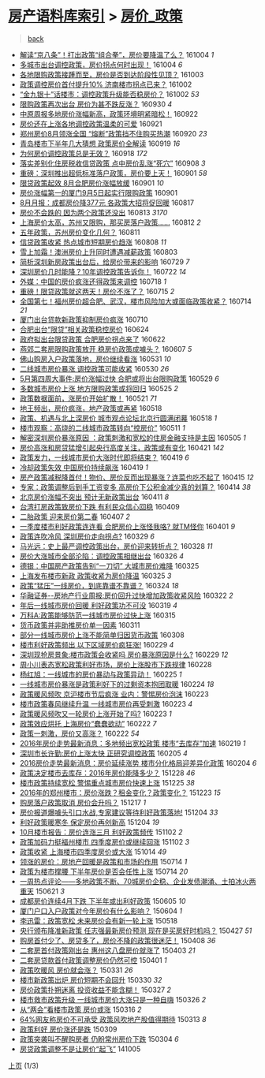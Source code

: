 [房产语料库索引](../../README.md)  > [房价_政策](房价_政策.md)
====
> [back](../README.md)

- [解读“京八条”！打出政策“组合拳”，房价要降温了么？](http://jkwz.applinzi.com/ittc/6885195504194946053.html#%E8%A7%A3%E8%AF%BB%E2%80%9C%E4%BA%AC%E5%85%AB%E6%9D%A1%E2%80%9D%EF%BC%81%E6%89%93%E5%87%BA%E6%94%BF%E7%AD%96%E2%80%9C%E7%BB%84%E5%90%88%E6%8B%B3%E2%80%9D%EF%BC%8C%E6%88%BF%E4%BB%B7%E8%A6%81%E9%99%8D%E6%B8%A9%E4%BA%86%E4%B9%88%EF%BC%9F) 161004 *1* 
- [多城市出台调控政策，房价拐点何时出现！](http://jkwz.applinzi.com/ittc/6885091180802475013.html#%E5%A4%9A%E5%9F%8E%E5%B8%82%E5%87%BA%E5%8F%B0%E8%B0%83%E6%8E%A7%E6%94%BF%E7%AD%96%EF%BC%8C%E6%88%BF%E4%BB%B7%E6%8B%90%E7%82%B9%E4%BD%95%E6%97%B6%E5%87%BA%E7%8E%B0%EF%BC%81) 161004 *6* 
- [各地限购政策接踵而至，房价是否到达阶段性见顶？](http://jkwz.applinzi.com/ittc/6884688327894107140.html#%E5%90%84%E5%9C%B0%E9%99%90%E8%B4%AD%E6%94%BF%E7%AD%96%E6%8E%A5%E8%B8%B5%E8%80%8C%E8%87%B3%EF%BC%8C%E6%88%BF%E4%BB%B7%E6%98%AF%E5%90%A6%E5%88%B0%E8%BE%BE%E9%98%B6%E6%AE%B5%E6%80%A7%E8%A7%81%E9%A1%B6%EF%BC%9F) 161003  
- [政策调控房价首付提升10% 济南楼市拐点已来？](http://jkwz.applinzi.com/ittc/6884541618081760261.html#%E6%94%BF%E7%AD%96%E8%B0%83%E6%8E%A7%E6%88%BF%E4%BB%B7%E9%A6%96%E4%BB%98%E6%8F%90%E5%8D%8710%25+%E6%B5%8E%E5%8D%97%E6%A5%BC%E5%B8%82%E6%8B%90%E7%82%B9%E5%B7%B2%E6%9D%A5%EF%BC%9F) 161002  
- [“金九银十”话楼市：调控政策升级能否稳房价？](http://jkwz.applinzi.com/ittc/6884374017225524228.html#%E2%80%9C%E9%87%91%E4%B9%9D%E9%93%B6%E5%8D%81%E2%80%9D%E8%AF%9D%E6%A5%BC%E5%B8%82%EF%BC%9A%E8%B0%83%E6%8E%A7%E6%94%BF%E7%AD%96%E5%8D%87%E7%BA%A7%E8%83%BD%E5%90%A6%E7%A8%B3%E6%88%BF%E4%BB%B7%EF%BC%9F) 161002 *53* 
- [限购政策再次出台 房价为甚不跌反涨？](http://jkwz.applinzi.com/ittc/6883573021108864005.html#%E9%99%90%E8%B4%AD%E6%94%BF%E7%AD%96%E5%86%8D%E6%AC%A1%E5%87%BA%E5%8F%B0+%E6%88%BF%E4%BB%B7%E4%B8%BA%E7%94%9A%E4%B8%8D%E8%B7%8C%E5%8F%8D%E6%B6%A8%EF%BC%9F) 160930 *4* 
- [中原周报多地房价涨幅新高，政策环境明紧暗松！](http://jkwz.applinzi.com/ittc/6880751227742192644.html#%E4%B8%AD%E5%8E%9F%E5%91%A8%E6%8A%A5%E5%A4%9A%E5%9C%B0%E6%88%BF%E4%BB%B7%E6%B6%A8%E5%B9%85%E6%96%B0%E9%AB%98%EF%BC%8C%E6%94%BF%E7%AD%96%E7%8E%AF%E5%A2%83%E6%98%8E%E7%B4%A7%E6%9A%97%E6%9D%BE%EF%BC%81) 160922  
- [房价还在上涨各地调控政策温柔的可爱](http://jkwz.applinzi.com/ittc/6880454954115924997.html#%E6%88%BF%E4%BB%B7%E8%BF%98%E5%9C%A8%E4%B8%8A%E6%B6%A8%E5%90%84%E5%9C%B0%E8%B0%83%E6%8E%A7%E6%94%BF%E7%AD%96%E6%B8%A9%E6%9F%94%E7%9A%84%E5%8F%AF%E7%88%B1) 160921  
- [郑州房价8月领涨全国 “熔断”政策挡不住购买热潮](http://jkwz.applinzi.com/ittc/6879847598202029061.html#%E9%83%91%E5%B7%9E%E6%88%BF%E4%BB%B78%E6%9C%88%E9%A2%86%E6%B6%A8%E5%85%A8%E5%9B%BD+%E2%80%9C%E7%86%94%E6%96%AD%E2%80%9D%E6%94%BF%E7%AD%96%E6%8C%A1%E4%B8%8D%E4%BD%8F%E8%B4%AD%E4%B9%B0%E7%83%AD%E6%BD%AE) 160920 *23* 
- [青岛楼市下半年几大猜想 政策房价全解读](http://jkwz.applinzi.com/ittc/6879511742396236804.html#%E9%9D%92%E5%B2%9B%E6%A5%BC%E5%B8%82%E4%B8%8B%E5%8D%8A%E5%B9%B4%E5%87%A0%E5%A4%A7%E7%8C%9C%E6%83%B3+%E6%94%BF%E7%AD%96%E6%88%BF%E4%BB%B7%E5%85%A8%E8%A7%A3%E8%AF%BB) 160919 *16* 
- [为何房价调控政策总是无效？](http://jkwz.applinzi.com/ittc/6879310982689588228.html#%E4%B8%BA%E4%BD%95%E6%88%BF%E4%BB%B7%E8%B0%83%E6%8E%A7%E6%94%BF%E7%AD%96%E6%80%BB%E6%98%AF%E6%97%A0%E6%95%88%EF%BC%9F) 160918 *172* 
- [落实差别化住房税收信贷政策 点中房价乱涨“死穴”](http://jkwz.applinzi.com/ittc/6875304299118199813.html#%E8%90%BD%E5%AE%9E%E5%B7%AE%E5%88%AB%E5%8C%96%E4%BD%8F%E6%88%BF%E7%A8%8E%E6%94%B6%E4%BF%A1%E8%B4%B7%E6%94%BF%E7%AD%96+%E7%82%B9%E4%B8%AD%E6%88%BF%E4%BB%B7%E4%B9%B1%E6%B6%A8%E2%80%9C%E6%AD%BB%E7%A9%B4%E2%80%9D) 160908 *3* 
- [重磅：深圳推出超低标准落户政策，房价要上天！](http://jkwz.applinzi.com/ittc/6872963733659321349.html#%E9%87%8D%E7%A3%85%EF%BC%9A%E6%B7%B1%E5%9C%B3%E6%8E%A8%E5%87%BA%E8%B6%85%E4%BD%8E%E6%A0%87%E5%87%86%E8%90%BD%E6%88%B7%E6%94%BF%E7%AD%96%EF%BC%8C%E6%88%BF%E4%BB%B7%E8%A6%81%E4%B8%8A%E5%A4%A9%EF%BC%81) 160901 *58* 
- [限贷政策起效 8月合肥房价涨幅放缓](http://jkwz.applinzi.com/ittc/6872936052368606212.html#%E9%99%90%E8%B4%B7%E6%94%BF%E7%AD%96%E8%B5%B7%E6%95%88+8%E6%9C%88%E5%90%88%E8%82%A5%E6%88%BF%E4%BB%B7%E6%B6%A8%E5%B9%85%E6%94%BE%E7%BC%93) 160901 *10* 
- [房价涨幅第一的厦门9月5日起实行限购政策](http://jkwz.applinzi.com/ittc/6872840944289842181.html#%E6%88%BF%E4%BB%B7%E6%B6%A8%E5%B9%85%E7%AC%AC%E4%B8%80%E7%9A%84%E5%8E%A6%E9%97%A89%E6%9C%885%E6%97%A5%E8%B5%B7%E5%AE%9E%E8%A1%8C%E9%99%90%E8%B4%AD%E6%94%BF%E7%AD%96) 160901  
- [8月月报：成都房价降377元 各政策大招将促回暖](http://jkwz.applinzi.com/ittc/6739946333860054021.html#8%E6%9C%88%E6%9C%88%E6%8A%A5%EF%BC%9A%E6%88%90%E9%83%BD%E6%88%BF%E4%BB%B7%E9%99%8D377%E5%85%83+%E5%90%84%E6%94%BF%E7%AD%96%E5%A4%A7%E6%8B%9B%E5%B0%86%E4%BF%83%E5%9B%9E%E6%9A%96) 160817  
- [房价不会跌的 因为两个政策还没出](http://jkwz.applinzi.com/ittc/6865750359158555653.html#%E6%88%BF%E4%BB%B7%E4%B8%8D%E4%BC%9A%E8%B7%8C%E7%9A%84+%E5%9B%A0%E4%B8%BA%E4%B8%A4%E4%B8%AA%E6%94%BF%E7%AD%96%E8%BF%98%E6%B2%A1%E5%87%BA) 160813 *3170* 
- [上海房价太高，苏州又限购，那买房落户政策……](http://jkwz.applinzi.com/ittc/6865500833814414340.html#%E4%B8%8A%E6%B5%B7%E6%88%BF%E4%BB%B7%E5%A4%AA%E9%AB%98%EF%BC%8C%E8%8B%8F%E5%B7%9E%E5%8F%88%E9%99%90%E8%B4%AD%EF%BC%8C%E9%82%A3%E4%B9%B0%E6%88%BF%E8%90%BD%E6%88%B7%E6%94%BF%E7%AD%96%E2%80%A6%E2%80%A6) 160812 *2* 
- [五年政策，苏州房价变化几何？](http://jkwz.applinzi.com/ittc/6865009028698227716.html#%E4%BA%94%E5%B9%B4%E6%94%BF%E7%AD%96%EF%BC%8C%E8%8B%8F%E5%B7%9E%E6%88%BF%E4%BB%B7%E5%8F%98%E5%8C%96%E5%87%A0%E4%BD%95%EF%BC%9F) 160811  
- [信贷政策收紧 热点城市短期房价趋涨](http://jkwz.applinzi.com/ittc/6864017516657116165.html#%E4%BF%A1%E8%B4%B7%E6%94%BF%E7%AD%96%E6%94%B6%E7%B4%A7+%E7%83%AD%E7%82%B9%E5%9F%8E%E5%B8%82%E7%9F%AD%E6%9C%9F%E6%88%BF%E4%BB%B7%E8%B6%8B%E6%B6%A8) 160808 *11* 
- [雪上加霜！澳洲房价上升同时遭遇减薪政策](http://jkwz.applinzi.com/ittc/6862073329720230917.html#%E9%9B%AA%E4%B8%8A%E5%8A%A0%E9%9C%9C%EF%BC%81%E6%BE%B3%E6%B4%B2%E6%88%BF%E4%BB%B7%E4%B8%8A%E5%8D%87%E5%90%8C%E6%97%B6%E9%81%AD%E9%81%87%E5%87%8F%E8%96%AA%E6%94%BF%E7%AD%96) 160803  
- [简析深圳新房政策出台后，给房价带来的影响](http://jkwz.applinzi.com/ittc/6860340390095488004.html#%E7%AE%80%E6%9E%90%E6%B7%B1%E5%9C%B3%E6%96%B0%E6%88%BF%E6%94%BF%E7%AD%96%E5%87%BA%E5%8F%B0%E5%90%8E%EF%BC%8C%E7%BB%99%E6%88%BF%E4%BB%B7%E5%B8%A6%E6%9D%A5%E7%9A%84%E5%BD%B1%E5%93%8D) 160729 *7* 
- [深圳房价几时能降？10年调控政策告诉你！](http://jkwz.applinzi.com/ittc/6857602957243319301.html#%E6%B7%B1%E5%9C%B3%E6%88%BF%E4%BB%B7%E5%87%A0%E6%97%B6%E8%83%BD%E9%99%8D%EF%BC%9F10%E5%B9%B4%E8%B0%83%E6%8E%A7%E6%94%BF%E7%AD%96%E5%91%8A%E8%AF%89%E4%BD%A0%EF%BC%81) 160722 *14* 
- [外媒：中国的房价疯涨还得政策来调控](http://jkwz.applinzi.com/ittc/6856240203274126341.html#%E5%A4%96%E5%AA%92%EF%BC%9A%E4%B8%AD%E5%9B%BD%E7%9A%84%E6%88%BF%E4%BB%B7%E7%96%AF%E6%B6%A8%E8%BF%98%E5%BE%97%E6%94%BF%E7%AD%96%E6%9D%A5%E8%B0%83%E6%8E%A7) 160718 *1* 
- [重磅！限贷政策就这两天！房价不涨了？](http://jkwz.applinzi.com/ittc/6855126950133367812.html#%E9%87%8D%E7%A3%85%EF%BC%81%E9%99%90%E8%B4%B7%E6%94%BF%E7%AD%96%E5%B0%B1%E8%BF%99%E4%B8%A4%E5%A4%A9%EF%BC%81%E6%88%BF%E4%BB%B7%E4%B8%8D%E6%B6%A8%E4%BA%86%EF%BC%9F) 160715 *2* 
- [全国第七！福州房价超合肥、武汉，楼市风险加大或面临政策收紧？](http://jkwz.applinzi.com/ittc/6854796263995999237.html#%E5%85%A8%E5%9B%BD%E7%AC%AC%E4%B8%83%EF%BC%81%E7%A6%8F%E5%B7%9E%E6%88%BF%E4%BB%B7%E8%B6%85%E5%90%88%E8%82%A5%E3%80%81%E6%AD%A6%E6%B1%89%EF%BC%8C%E6%A5%BC%E5%B8%82%E9%A3%8E%E9%99%A9%E5%8A%A0%E5%A4%A7%E6%88%96%E9%9D%A2%E4%B8%B4%E6%94%BF%E7%AD%96%E6%94%B6%E7%B4%A7%EF%BC%9F) 160714 *21* 
- [厦门出台贷款新政策抑制房价疯涨](http://jkwz.applinzi.com/ittc/6853175379635995652.html#%E5%8E%A6%E9%97%A8%E5%87%BA%E5%8F%B0%E8%B4%B7%E6%AC%BE%E6%96%B0%E6%94%BF%E7%AD%96%E6%8A%91%E5%88%B6%E6%88%BF%E4%BB%B7%E7%96%AF%E6%B6%A8) 160710  
- [合肥出台“限贷”相关政策稳控房价](http://jkwz.applinzi.com/ittc/6847328509453927429.html#%E5%90%88%E8%82%A5%E5%87%BA%E5%8F%B0%E2%80%9C%E9%99%90%E8%B4%B7%E2%80%9D%E7%9B%B8%E5%85%B3%E6%94%BF%E7%AD%96%E7%A8%B3%E6%8E%A7%E6%88%BF%E4%BB%B7) 160624  
- [政府拟出台限贷政策 合肥房价拐点来了](http://jkwz.applinzi.com/ittc/6846547178356737028.html#%E6%94%BF%E5%BA%9C%E6%8B%9F%E5%87%BA%E5%8F%B0%E9%99%90%E8%B4%B7%E6%94%BF%E7%AD%96+%E5%90%88%E8%82%A5%E6%88%BF%E4%BB%B7%E6%8B%90%E7%82%B9%E6%9D%A5%E4%BA%86) 160622  
- [燕郊二套房限购政策放开 稳房价政策成噱头？](http://jkwz.applinzi.com/ittc/6840973954793341957.html#%E7%87%95%E9%83%8A%E4%BA%8C%E5%A5%97%E6%88%BF%E9%99%90%E8%B4%AD%E6%94%BF%E7%AD%96%E6%94%BE%E5%BC%80+%E7%A8%B3%E6%88%BF%E4%BB%B7%E6%94%BF%E7%AD%96%E6%88%90%E5%99%B1%E5%A4%B4%EF%BC%9F) 160607 *5* 
- [佛山购房入户政策落地，房价继续看涨](http://jkwz.applinzi.com/ittc/6838374241527137284.html#%E4%BD%9B%E5%B1%B1%E8%B4%AD%E6%88%BF%E5%85%A5%E6%88%B7%E6%94%BF%E7%AD%96%E8%90%BD%E5%9C%B0%EF%BC%8C%E6%88%BF%E4%BB%B7%E7%BB%A7%E7%BB%AD%E7%9C%8B%E6%B6%A8) 160531 *10* 
- [二线城市房价暴涨 调控政策可能收紧](http://jkwz.applinzi.com/ittc/6838022573774078981.html#%E4%BA%8C%E7%BA%BF%E5%9F%8E%E5%B8%82%E6%88%BF%E4%BB%B7%E6%9A%B4%E6%B6%A8+%E8%B0%83%E6%8E%A7%E6%94%BF%E7%AD%96%E5%8F%AF%E8%83%BD%E6%94%B6%E7%B4%A7) 160530 *26* 
- [5月第四周大事件:房价涨幅过快 合肥或将出台限购政策](http://jkwz.applinzi.com/ittc/6837539045043078149.html#5%E6%9C%88%E7%AC%AC%E5%9B%9B%E5%91%A8%E5%A4%A7%E4%BA%8B%E4%BB%B6%3A%E6%88%BF%E4%BB%B7%E6%B6%A8%E5%B9%85%E8%BF%87%E5%BF%AB+%E5%90%88%E8%82%A5%E6%88%96%E5%B0%86%E5%87%BA%E5%8F%B0%E9%99%90%E8%B4%AD%E6%94%BF%E7%AD%96) 160529 *6* 
- [多数城市房价上涨 地方限购政策或将回归](http://jkwz.applinzi.com/ittc/6836169755928822788.html#%E5%A4%9A%E6%95%B0%E5%9F%8E%E5%B8%82%E6%88%BF%E4%BB%B7%E4%B8%8A%E6%B6%A8+%E5%9C%B0%E6%96%B9%E9%99%90%E8%B4%AD%E6%94%BF%E7%AD%96%E6%88%96%E5%B0%86%E5%9B%9E%E5%BD%92) 160525 *2* 
- [政策数据面前，涨房价开始扩散！](http://jkwz.applinzi.com/ittc/6834449412071621636.html#%E6%94%BF%E7%AD%96%E6%95%B0%E6%8D%AE%E9%9D%A2%E5%89%8D%EF%BC%8C%E6%B6%A8%E6%88%BF%E4%BB%B7%E5%BC%80%E5%A7%8B%E6%89%A9%E6%95%A3%EF%BC%81) 160521 *71* 
- [地王频出，房价疯涨，地产政策或再紧](http://jkwz.applinzi.com/ittc/6833537746974802949.html#%E5%9C%B0%E7%8E%8B%E9%A2%91%E5%87%BA%EF%BC%8C%E6%88%BF%E4%BB%B7%E7%96%AF%E6%B6%A8%EF%BC%8C%E5%9C%B0%E4%BA%A7%E6%94%BF%E7%AD%96%E6%88%96%E5%86%8D%E7%B4%A7) 160518  
- [政策、机遇与北上深房价 城市观点论坛北京行圆满闭幕](http://jkwz.applinzi.com/ittc/6833372434631492613.html#%E6%94%BF%E7%AD%96%E3%80%81%E6%9C%BA%E9%81%87%E4%B8%8E%E5%8C%97%E4%B8%8A%E6%B7%B1%E6%88%BF%E4%BB%B7+%E5%9F%8E%E5%B8%82%E8%A7%82%E7%82%B9%E8%AE%BA%E5%9D%9B%E5%8C%97%E4%BA%AC%E8%A1%8C%E5%9C%86%E6%BB%A1%E9%97%AD%E5%B9%95) 160518 *1* 
- [楼市观察：高烧的二线城市政策转向“控房价”](http://jkwz.applinzi.com/ittc/6830970837427307524.html#%E6%A5%BC%E5%B8%82%E8%A7%82%E5%AF%9F%EF%BC%9A%E9%AB%98%E7%83%A7%E7%9A%84%E4%BA%8C%E7%BA%BF%E5%9F%8E%E5%B8%82%E6%94%BF%E7%AD%96%E8%BD%AC%E5%90%91%E2%80%9C%E6%8E%A7%E6%88%BF%E4%BB%B7%E2%80%9D) 160511 *1* 
- [解密深圳房价暴涨原因 ：政策刺激和宽松的住房金融支持是主因](http://jkwz.applinzi.com/ittc/6828749489237918725.html#%E8%A7%A3%E5%AF%86%E6%B7%B1%E5%9C%B3%E6%88%BF%E4%BB%B7%E6%9A%B4%E6%B6%A8%E5%8E%9F%E5%9B%A0+%EF%BC%9A%E6%94%BF%E7%AD%96%E5%88%BA%E6%BF%80%E5%92%8C%E5%AE%BD%E6%9D%BE%E7%9A%84%E4%BD%8F%E6%88%BF%E9%87%91%E8%9E%8D%E6%94%AF%E6%8C%81%E6%98%AF%E4%B8%BB%E5%9B%A0) 160505 *1* 
- [房价高涨和房贷猛增引起央行高度关注，政策或有变化](http://jkwz.applinzi.com/ittc/6823347009750565892.html#%E6%88%BF%E4%BB%B7%E9%AB%98%E6%B6%A8%E5%92%8C%E6%88%BF%E8%B4%B7%E7%8C%9B%E5%A2%9E%E5%BC%95%E8%B5%B7%E5%A4%AE%E8%A1%8C%E9%AB%98%E5%BA%A6%E5%85%B3%E6%B3%A8%EF%BC%8C%E6%94%BF%E7%AD%96%E6%88%96%E6%9C%89%E5%8F%98%E5%8C%96) 160421 *142* 
- [政策发力，一线城市房价大涨时代即将结束？](http://jkwz.applinzi.com/ittc/6822849563475837956.html#%E6%94%BF%E7%AD%96%E5%8F%91%E5%8A%9B%EF%BC%8C%E4%B8%80%E7%BA%BF%E5%9F%8E%E5%B8%82%E6%88%BF%E4%BB%B7%E5%A4%A7%E6%B6%A8%E6%97%B6%E4%BB%A3%E5%8D%B3%E5%B0%86%E7%BB%93%E6%9D%9F%EF%BC%9F) 160419 *6* 
- [冷却政策失效 中国房价持续飙涨](http://jkwz.applinzi.com/ittc/6822584563762988037.html#%E5%86%B7%E5%8D%B4%E6%94%BF%E7%AD%96%E5%A4%B1%E6%95%88+%E4%B8%AD%E5%9B%BD%E6%88%BF%E4%BB%B7%E6%8C%81%E7%BB%AD%E9%A3%99%E6%B6%A8) 160419 *1* 
- [房产政策减税降首付！物价、房价反而出现暴涨？连菜也吃不起了](http://jkwz.applinzi.com/ittc/6821319715389441028.html#%E6%88%BF%E4%BA%A7%E6%94%BF%E7%AD%96%E5%87%8F%E7%A8%8E%E9%99%8D%E9%A6%96%E4%BB%98%EF%BC%81%E7%89%A9%E4%BB%B7%E3%80%81%E6%88%BF%E4%BB%B7%E5%8F%8D%E8%80%8C%E5%87%BA%E7%8E%B0%E6%9A%B4%E6%B6%A8%EF%BC%9F%E8%BF%9E%E8%8F%9C%E4%B9%9F%E5%90%83%E4%B8%8D%E8%B5%B7%E4%BA%86) 160415 *12* 
- [专家：政策调整后到手工资变多 高房价下公积金减少真的划算？](http://jkwz.applinzi.com/ittc/6821000502468674564.html#%E4%B8%93%E5%AE%B6%EF%BC%9A%E6%94%BF%E7%AD%96%E8%B0%83%E6%95%B4%E5%90%8E%E5%88%B0%E6%89%8B%E5%B7%A5%E8%B5%84%E5%8F%98%E5%A4%9A+%E9%AB%98%E6%88%BF%E4%BB%B7%E4%B8%8B%E5%85%AC%E7%A7%AF%E9%87%91%E5%87%8F%E5%B0%91%E7%9C%9F%E7%9A%84%E5%88%92%E7%AE%97%EF%BC%9F) 160414 *38* 
- [北京房价涨幅不突出 预计无新政策出台](http://jkwz.applinzi.com/ittc/6819784708204282884.html#%E5%8C%97%E4%BA%AC%E6%88%BF%E4%BB%B7%E6%B6%A8%E5%B9%85%E4%B8%8D%E7%AA%81%E5%87%BA+%E9%A2%84%E8%AE%A1%E6%97%A0%E6%96%B0%E6%94%BF%E7%AD%96%E5%87%BA%E5%8F%B0) 160411 *8* 
- [台湾打房政策致房价下跌 有利民众信心回稳](http://jkwz.applinzi.com/ittc/6819028723663635461.html#%E5%8F%B0%E6%B9%BE%E6%89%93%E6%88%BF%E6%94%BF%E7%AD%96%E8%87%B4%E6%88%BF%E4%BB%B7%E4%B8%8B%E8%B7%8C+%E6%9C%89%E5%88%A9%E6%B0%91%E4%BC%97%E4%BF%A1%E5%BF%83%E5%9B%9E%E7%A8%B3) 160409  
- [二胎政策 迎来房价第二春](http://jkwz.applinzi.com/ittc/6818368648779400196.html#%E4%BA%8C%E8%83%8E%E6%94%BF%E7%AD%96+%E8%BF%8E%E6%9D%A5%E6%88%BF%E4%BB%B7%E7%AC%AC%E4%BA%8C%E6%98%A5) 160407 *2* 
- [一季度楼市利好政策连连看 合肥房价上涨怪我咯? 就TM怪你](http://jkwz.applinzi.com/ittc/6816042813133161477.html#%E4%B8%80%E5%AD%A3%E5%BA%A6%E6%A5%BC%E5%B8%82%E5%88%A9%E5%A5%BD%E6%94%BF%E7%AD%96%E8%BF%9E%E8%BF%9E%E7%9C%8B+%E5%90%88%E8%82%A5%E6%88%BF%E4%BB%B7%E4%B8%8A%E6%B6%A8%E6%80%AA%E6%88%91%E5%92%AF%3F+%E5%B0%B1TM%E6%80%AA%E4%BD%A0) 160401 *9* 
- [政策连吹冷风 深圳房价走向拐点?](http://jkwz.applinzi.com/ittc/6815045101898171397.html#%E6%94%BF%E7%AD%96%E8%BF%9E%E5%90%B9%E5%86%B7%E9%A3%8E+%E6%B7%B1%E5%9C%B3%E6%88%BF%E4%BB%B7%E8%B5%B0%E5%90%91%E6%8B%90%E7%82%B9%3F) 160329 *6* 
- [马光远：史上最严调控政策出台，房价迎来转折点？](http://jkwz.applinzi.com/ittc/6814526015015486468.html#%E9%A9%AC%E5%85%89%E8%BF%9C%EF%BC%9A%E5%8F%B2%E4%B8%8A%E6%9C%80%E4%B8%A5%E8%B0%83%E6%8E%A7%E6%94%BF%E7%AD%96%E5%87%BA%E5%8F%B0%EF%BC%8C%E6%88%BF%E4%BB%B7%E8%BF%8E%E6%9D%A5%E8%BD%AC%E6%8A%98%E7%82%B9%EF%BC%9F) 160328 *11* 
- [房价大涨城市全部沦陷：调控政策相继出台](http://jkwz.applinzi.com/ittc/6813900009552479236.html#%E6%88%BF%E4%BB%B7%E5%A4%A7%E6%B6%A8%E5%9F%8E%E5%B8%82%E5%85%A8%E9%83%A8%E6%B2%A6%E9%99%B7%EF%BC%9A%E8%B0%83%E6%8E%A7%E6%94%BF%E7%AD%96%E7%9B%B8%E7%BB%A7%E5%87%BA%E5%8F%B0) 160326 *4* 
- [德银：中国房产政策告别“一刀切” 大城市房价难降](http://jkwz.applinzi.com/ittc/6813512619352654852.html#%E5%BE%B7%E9%93%B6%EF%BC%9A%E4%B8%AD%E5%9B%BD%E6%88%BF%E4%BA%A7%E6%94%BF%E7%AD%96%E5%91%8A%E5%88%AB%E2%80%9C%E4%B8%80%E5%88%80%E5%88%87%E2%80%9D+%E5%A4%A7%E5%9F%8E%E5%B8%82%E6%88%BF%E4%BB%B7%E9%9A%BE%E9%99%8D) 160325  
- [上海发布楼市新政 政策收紧为房价降温](http://jkwz.applinzi.com/ittc/6813486178904835077.html#%E4%B8%8A%E6%B5%B7%E5%8F%91%E5%B8%83%E6%A5%BC%E5%B8%82%E6%96%B0%E6%94%BF+%E6%94%BF%E7%AD%96%E6%94%B6%E7%B4%A7%E4%B8%BA%E6%88%BF%E4%BB%B7%E9%99%8D%E6%B8%A9) 160325 *3* 
- [政策“猛压”一线房价，到底靠谱不靠谱？](http://jkwz.applinzi.com/ittc/6813191000314872836.html#%E6%94%BF%E7%AD%96%E2%80%9C%E7%8C%9B%E5%8E%8B%E2%80%9D%E4%B8%80%E7%BA%BF%E6%88%BF%E4%BB%B7%EF%BC%8C%E5%88%B0%E5%BA%95%E9%9D%A0%E8%B0%B1%E4%B8%8D%E9%9D%A0%E8%B0%B1%EF%BC%9F) 160324 *18* 
- [华融证券--房地产行业周报:房价回升过快增加政策收紧风险](http://jkwz.applinzi.com/ittc/6812461507132523525.html#%E5%8D%8E%E8%9E%8D%E8%AF%81%E5%88%B8--%E6%88%BF%E5%9C%B0%E4%BA%A7%E8%A1%8C%E4%B8%9A%E5%91%A8%E6%8A%A5%3A%E6%88%BF%E4%BB%B7%E5%9B%9E%E5%8D%87%E8%BF%87%E5%BF%AB%E5%A2%9E%E5%8A%A0%E6%94%BF%E7%AD%96%E6%94%B6%E7%B4%A7%E9%A3%8E%E9%99%A9) 160322 *2* 
- [年后一线城市房价回暖 利好政策功不可没](http://jkwz.applinzi.com/ittc/6811374499245065220.html#%E5%B9%B4%E5%90%8E%E4%B8%80%E7%BA%BF%E5%9F%8E%E5%B8%82%E6%88%BF%E4%BB%B7%E5%9B%9E%E6%9A%96+%E5%88%A9%E5%A5%BD%E6%94%BF%E7%AD%96%E5%8A%9F%E4%B8%8D%E5%8F%AF%E6%B2%A1) 160319 *4* 
- [万科A:政策能够防范一线城市房价过快上涨](http://jkwz.applinzi.com/ittc/6809840941334529029.html#%E4%B8%87%E7%A7%91A%3A%E6%94%BF%E7%AD%96%E8%83%BD%E5%A4%9F%E9%98%B2%E8%8C%83%E4%B8%80%E7%BA%BF%E5%9F%8E%E5%B8%82%E6%88%BF%E4%BB%B7%E8%BF%87%E5%BF%AB%E4%B8%8A%E6%B6%A8) 160315  
- [货币政策并非助推房价单一因素](http://jkwz.applinzi.com/ittc/6808127467671782405.html#%E8%B4%A7%E5%B8%81%E6%94%BF%E7%AD%96%E5%B9%B6%E9%9D%9E%E5%8A%A9%E6%8E%A8%E6%88%BF%E4%BB%B7%E5%8D%95%E4%B8%80%E5%9B%A0%E7%B4%A0) 160311  
- [部分一线城市房价上涨不能简单归因货币政策](http://jkwz.applinzi.com/ittc/6807028272957228036.html#%E9%83%A8%E5%88%86%E4%B8%80%E7%BA%BF%E5%9F%8E%E5%B8%82%E6%88%BF%E4%BB%B7%E4%B8%8A%E6%B6%A8%E4%B8%8D%E8%83%BD%E7%AE%80%E5%8D%95%E5%BD%92%E5%9B%A0%E8%B4%A7%E5%B8%81%E6%94%BF%E7%AD%96) 160308  
- [楼市利好政策频出 以下区域房价疯狂涨!](http://jkwz.applinzi.com/ittc/6804305453924221956.html#%E6%A5%BC%E5%B8%82%E5%88%A9%E5%A5%BD%E6%94%BF%E7%AD%96%E9%A2%91%E5%87%BA+%E4%BB%A5%E4%B8%8B%E5%8C%BA%E5%9F%9F%E6%88%BF%E4%BB%B7%E7%96%AF%E7%8B%82%E6%B6%A8%21) 160229 *4* 
- [深圳现抢房景象:楼市政策会收紧吗 房价暴涨原因是什么?](http://jkwz.applinzi.com/ittc/6804265099506222084.html#%E6%B7%B1%E5%9C%B3%E7%8E%B0%E6%8A%A2%E6%88%BF%E6%99%AF%E8%B1%A1%3A%E6%A5%BC%E5%B8%82%E6%94%BF%E7%AD%96%E4%BC%9A%E6%94%B6%E7%B4%A7%E5%90%97+%E6%88%BF%E4%BB%B7%E6%9A%B4%E6%B6%A8%E5%8E%9F%E5%9B%A0%E6%98%AF%E4%BB%80%E4%B9%88%3F) 160229 *12* 
- [周小川表态宽松政策利好市场，房价上涨股市下跌规律](http://jkwz.applinzi.com/ittc/6803984674321859588.html#%E5%91%A8%E5%B0%8F%E5%B7%9D%E8%A1%A8%E6%80%81%E5%AE%BD%E6%9D%BE%E6%94%BF%E7%AD%96%E5%88%A9%E5%A5%BD%E5%B8%82%E5%9C%BA%EF%BC%8C%E6%88%BF%E4%BB%B7%E4%B8%8A%E6%B6%A8%E8%82%A1%E5%B8%82%E4%B8%8B%E8%B7%8C%E8%A7%84%E5%BE%8B) 160228  
- [杨红旭：一线城市的房价暴动与政策异动！](http://jkwz.applinzi.com/ittc/6802700609534821381.html#%E6%9D%A8%E7%BA%A2%E6%97%AD%EF%BC%9A%E4%B8%80%E7%BA%BF%E5%9F%8E%E5%B8%82%E7%9A%84%E6%88%BF%E4%BB%B7%E6%9A%B4%E5%8A%A8%E4%B8%8E%E6%94%BF%E7%AD%96%E5%BC%82%E5%8A%A8%EF%BC%81) 160225 *1* 
- [一线城市房价暴涨是政策利好下的过剩资本抱团取暖](http://jkwz.applinzi.com/ittc/6802502711404659717.html#%E4%B8%80%E7%BA%BF%E5%9F%8E%E5%B8%82%E6%88%BF%E4%BB%B7%E6%9A%B4%E6%B6%A8%E6%98%AF%E6%94%BF%E7%AD%96%E5%88%A9%E5%A5%BD%E4%B8%8B%E7%9A%84%E8%BF%87%E5%89%A9%E8%B5%84%E6%9C%AC%E6%8A%B1%E5%9B%A2%E5%8F%96%E6%9A%96) 160224 *18* 
- [政策暖风频吹 京沪楼市节后疯涨 业内：警惕房价泡沫](http://jkwz.applinzi.com/ittc/6802056760294638597.html#%E6%94%BF%E7%AD%96%E6%9A%96%E9%A3%8E%E9%A2%91%E5%90%B9+%E4%BA%AC%E6%B2%AA%E6%A5%BC%E5%B8%82%E8%8A%82%E5%90%8E%E7%96%AF%E6%B6%A8+%E4%B8%9A%E5%86%85%EF%BC%9A%E8%AD%A6%E6%83%95%E6%88%BF%E4%BB%B7%E6%B3%A1%E6%B2%AB) 160223  
- [楼市政策春风继续升温 一线城市房价再受刺激](http://jkwz.applinzi.com/ittc/6802003086121894916.html#%E6%A5%BC%E5%B8%82%E6%94%BF%E7%AD%96%E6%98%A5%E9%A3%8E%E7%BB%A7%E7%BB%AD%E5%8D%87%E6%B8%A9+%E4%B8%80%E7%BA%BF%E5%9F%8E%E5%B8%82%E6%88%BF%E4%BB%B7%E5%86%8D%E5%8F%97%E5%88%BA%E6%BF%80) 160223 *4* 
- [政策暖风频吹又一轮房价上涨开始了吗?](http://jkwz.applinzi.com/ittc/6801965631024923652.html#%E6%94%BF%E7%AD%96%E6%9A%96%E9%A3%8E%E9%A2%91%E5%90%B9%E5%8F%88%E4%B8%80%E8%BD%AE%E6%88%BF%E4%BB%B7%E4%B8%8A%E6%B6%A8%E5%BC%80%E5%A7%8B%E4%BA%86%E5%90%97%3F) 160223 *1* 
- [政策效应烘托 上海房价“蠢蠢欲动”](http://jkwz.applinzi.com/ittc/6801756846842971141.html#%E6%94%BF%E7%AD%96%E6%95%88%E5%BA%94%E7%83%98%E6%89%98+%E4%B8%8A%E6%B5%B7%E6%88%BF%E4%BB%B7%E2%80%9C%E8%A0%A2%E8%A0%A2%E6%AC%B2%E5%8A%A8%E2%80%9D) 160222 *7* 
- [政策一刺激，房价又高涨？](http://jkwz.applinzi.com/ittc/6801672715891115013.html#%E6%94%BF%E7%AD%96%E4%B8%80%E5%88%BA%E6%BF%80%EF%BC%8C%E6%88%BF%E4%BB%B7%E5%8F%88%E9%AB%98%E6%B6%A8%EF%BC%9F) 160222 *54* 
- [2016年房价走势最新消息：多地频出宽松政策 楼市“去库存”加速](http://jkwz.applinzi.com/ittc/6800492447360615429.html#2016%E5%B9%B4%E6%88%BF%E4%BB%B7%E8%B5%B0%E5%8A%BF%E6%9C%80%E6%96%B0%E6%B6%88%E6%81%AF%EF%BC%9A%E5%A4%9A%E5%9C%B0%E9%A2%91%E5%87%BA%E5%AE%BD%E6%9D%BE%E6%94%BF%E7%AD%96+%E6%A5%BC%E5%B8%82%E2%80%9C%E5%8E%BB%E5%BA%93%E5%AD%98%E2%80%9D%E5%8A%A0%E9%80%9F) 160219 *1* 
- [深圳市长许勤:房价上涨太快 正研究调控政策](http://jkwz.applinzi.com/ittc/6795396255157060613.html#%E6%B7%B1%E5%9C%B3%E5%B8%82%E9%95%BF%E8%AE%B8%E5%8B%A4%3A%E6%88%BF%E4%BB%B7%E4%B8%8A%E6%B6%A8%E5%A4%AA%E5%BF%AB+%E6%AD%A3%E7%A0%94%E7%A9%B6%E8%B0%83%E6%8E%A7%E6%94%BF%E7%AD%96) 160205 *4* 
- [2016房价走势最新消息：房价延续涨势 楼市分化格局迎差异化政策](http://jkwz.applinzi.com/ittc/6795012720340501509.html#2016%E6%88%BF%E4%BB%B7%E8%B5%B0%E5%8A%BF%E6%9C%80%E6%96%B0%E6%B6%88%E6%81%AF%EF%BC%9A%E6%88%BF%E4%BB%B7%E5%BB%B6%E7%BB%AD%E6%B6%A8%E5%8A%BF+%E6%A5%BC%E5%B8%82%E5%88%86%E5%8C%96%E6%A0%BC%E5%B1%80%E8%BF%8E%E5%B7%AE%E5%BC%82%E5%8C%96%E6%94%BF%E7%AD%96) 160204 *6* 
- [政策决定楼市去库存：2016年房价能降多少？](http://jkwz.applinzi.com/ittc/6780849998870873093.html#%E6%94%BF%E7%AD%96%E5%86%B3%E5%AE%9A%E6%A5%BC%E5%B8%82%E5%8E%BB%E5%BA%93%E5%AD%98%EF%BC%9A2016%E5%B9%B4%E6%88%BF%E4%BB%B7%E8%83%BD%E9%99%8D%E5%A4%9A%E5%B0%91%EF%BC%9F) 151228 *46* 
- [楼市政策持续宽松 警惕重点城市房价快速上涨](http://jkwz.applinzi.com/ittc/6779666486184641540.html#%E6%A5%BC%E5%B8%82%E6%94%BF%E7%AD%96%E6%8C%81%E7%BB%AD%E5%AE%BD%E6%9D%BE+%E8%AD%A6%E6%83%95%E9%87%8D%E7%82%B9%E5%9F%8E%E5%B8%82%E6%88%BF%E4%BB%B7%E5%BF%AB%E9%80%9F%E4%B8%8A%E6%B6%A8) 151225 *38* 
- [2016年的郑州楼市：房价涨跌？租金变化？政策变化？](http://jkwz.applinzi.com/ittc/6779002536698840068.html#2016%E5%B9%B4%E7%9A%84%E9%83%91%E5%B7%9E%E6%A5%BC%E5%B8%82%EF%BC%9A%E6%88%BF%E4%BB%B7%E6%B6%A8%E8%B7%8C%EF%BC%9F%E7%A7%9F%E9%87%91%E5%8F%98%E5%8C%96%EF%BC%9F%E6%94%BF%E7%AD%96%E5%8F%98%E5%8C%96%EF%BC%9F) 151223 *15* 
- [购房落户政策取消 房价会升吗？](http://jkwz.applinzi.com/ittc/6776786121799500804.html#%E8%B4%AD%E6%88%BF%E8%90%BD%E6%88%B7%E6%94%BF%E7%AD%96%E5%8F%96%E6%B6%88+%E6%88%BF%E4%BB%B7%E4%BC%9A%E5%8D%87%E5%90%97%EF%BC%9F) 151217 *1* 
- [房价报道爆噱头引口水战,专家建议等待利好政策落地!](http://jkwz.applinzi.com/ittc/6772011372825281541.html#%E6%88%BF%E4%BB%B7%E6%8A%A5%E9%81%93%E7%88%86%E5%99%B1%E5%A4%B4%E5%BC%95%E5%8F%A3%E6%B0%B4%E6%88%98%2C%E4%B8%93%E5%AE%B6%E5%BB%BA%E8%AE%AE%E7%AD%89%E5%BE%85%E5%88%A9%E5%A5%BD%E6%94%BF%E7%AD%96%E8%90%BD%E5%9C%B0%21) 151204 *33* 
- [利好政策暖寒冬 保定房价再创新高](http://jkwz.applinzi.com/ittc/6771952993398424581.html#%E5%88%A9%E5%A5%BD%E6%94%BF%E7%AD%96%E6%9A%96%E5%AF%92%E5%86%AC+%E4%BF%9D%E5%AE%9A%E6%88%BF%E4%BB%B7%E5%86%8D%E5%88%9B%E6%96%B0%E9%AB%98) 151204 *19* 
- [10月楼市报告：房价连涨三月 利好政策频传](http://jkwz.applinzi.com/ittc/6760123944188773380.html#10%E6%9C%88%E6%A5%BC%E5%B8%82%E6%8A%A5%E5%91%8A%EF%BC%9A%E6%88%BF%E4%BB%B7%E8%BF%9E%E6%B6%A8%E4%B8%89%E6%9C%88+%E5%88%A9%E5%A5%BD%E6%94%BF%E7%AD%96%E9%A2%91%E4%BC%A0) 151102 *2* 
- [政策加码力挺福州楼市 四季度房价或继续回涨](http://jkwz.applinzi.com/ittc/6760094897325212676.html#%E6%94%BF%E7%AD%96%E5%8A%A0%E7%A0%81%E5%8A%9B%E6%8C%BA%E7%A6%8F%E5%B7%9E%E6%A5%BC%E5%B8%82+%E5%9B%9B%E5%AD%A3%E5%BA%A6%E6%88%BF%E4%BB%B7%E6%88%96%E7%BB%A7%E7%BB%AD%E5%9B%9E%E6%B6%A8) 151102 *3* 
- [政策收紧 上海楼市四季度房价或大涨](http://jkwz.applinzi.com/ittc/6752970873724666885.html#%E6%94%BF%E7%AD%96%E6%94%B6%E7%B4%A7+%E4%B8%8A%E6%B5%B7%E6%A5%BC%E5%B8%82%E5%9B%9B%E5%AD%A3%E5%BA%A6%E6%88%BF%E4%BB%B7%E6%88%96%E5%A4%A7%E6%B6%A8) 151014 *49* 
- [领涨的房价：房地产回暖是政策和市场的作用](http://jkwz.applinzi.com/ittc/547650614955882910.html#%E9%A2%86%E6%B6%A8%E7%9A%84%E6%88%BF%E4%BB%B7%EF%BC%9A%E6%88%BF%E5%9C%B0%E4%BA%A7%E5%9B%9E%E6%9A%96%E6%98%AF%E6%94%BF%E7%AD%96%E5%92%8C%E5%B8%82%E5%9C%BA%E7%9A%84%E4%BD%9C%E7%94%A8) 150714 *1* 
- [政策为楼市撑腰 下半年房价是否会任性上涨](http://jkwz.applinzi.com/ittc/547650614987506495.html#%E6%94%BF%E7%AD%96%E4%B8%BA%E6%A5%BC%E5%B8%82%E6%92%91%E8%85%B0+%E4%B8%8B%E5%8D%8A%E5%B9%B4%E6%88%BF%E4%BB%B7%E6%98%AF%E5%90%A6%E4%BC%9A%E4%BB%BB%E6%80%A7%E4%B8%8A%E6%B6%A8) 150714 *20* 
- [一周热点评论——多地政策不断、70城房价企稳、企业发债潮涌、土拍冰火两重天](http://jkwz.applinzi.com/ittc/547650611417712467.html#%E4%B8%80%E5%91%A8%E7%83%AD%E7%82%B9%E8%AF%84%E8%AE%BA%E2%80%94%E2%80%94%E5%A4%9A%E5%9C%B0%E6%94%BF%E7%AD%96%E4%B8%8D%E6%96%AD%E3%80%8170%E5%9F%8E%E6%88%BF%E4%BB%B7%E4%BC%81%E7%A8%B3%E3%80%81%E4%BC%81%E4%B8%9A%E5%8F%91%E5%80%BA%E6%BD%AE%E6%B6%8C%E3%80%81%E5%9C%9F%E6%8B%8D%E5%86%B0%E7%81%AB%E4%B8%A4%E9%87%8D%E5%A4%A9) 150621 *3* 
- [成都房价连续4月下跌  下半年或出利好政策](http://jkwz.applinzi.com/ittc/547650611421812250.html#%E6%88%90%E9%83%BD%E6%88%BF%E4%BB%B7%E8%BF%9E%E7%BB%AD4%E6%9C%88%E4%B8%8B%E8%B7%8C++%E4%B8%8B%E5%8D%8A%E5%B9%B4%E6%88%96%E5%87%BA%E5%88%A9%E5%A5%BD%E6%94%BF%E7%AD%96) 150605 *10* 
- [厦门户口入户政策对今年房价有什么影响？](http://jkwz.applinzi.com/ittc/547650611410492188.html#%E5%8E%A6%E9%97%A8%E6%88%B7%E5%8F%A3%E5%85%A5%E6%88%B7%E6%94%BF%E7%AD%96%E5%AF%B9%E4%BB%8A%E5%B9%B4%E6%88%BF%E4%BB%B7%E6%9C%89%E4%BB%80%E4%B9%88%E5%BD%B1%E5%93%8D%EF%BC%9F) 150604 *1* 
- [李迅雷：政策宽松 未来房价会有新一轮上涨](http://jkwz.applinzi.com/ittc/547650611408210711.html#%E6%9D%8E%E8%BF%85%E9%9B%B7%EF%BC%9A%E6%94%BF%E7%AD%96%E5%AE%BD%E6%9D%BE+%E6%9C%AA%E6%9D%A5%E6%88%BF%E4%BB%B7%E4%BC%9A%E6%9C%89%E6%96%B0%E4%B8%80%E8%BD%AE%E4%B8%8A%E6%B6%A8) 150518  
- [央行颁布降准新政策 任志强最新房价预测 现在是买房好时机吗？](http://jkwz.applinzi.com/ittc/547650611406890995.html#%E5%A4%AE%E8%A1%8C%E9%A2%81%E5%B8%83%E9%99%8D%E5%87%86%E6%96%B0%E6%94%BF%E7%AD%96+%E4%BB%BB%E5%BF%97%E5%BC%BA%E6%9C%80%E6%96%B0%E6%88%BF%E4%BB%B7%E9%A2%84%E6%B5%8B+%E7%8E%B0%E5%9C%A8%E6%98%AF%E4%B9%B0%E6%88%BF%E5%A5%BD%E6%97%B6%E6%9C%BA%E5%90%97%EF%BC%9F) 150427 *51* 
- [购房首付少了、房贷多了，房价不降的政策很迷茫！](http://jkwz.applinzi.com/ittc/547650611402543720.html#%E8%B4%AD%E6%88%BF%E9%A6%96%E4%BB%98%E5%B0%91%E4%BA%86%E3%80%81%E6%88%BF%E8%B4%B7%E5%A4%9A%E4%BA%86%EF%BC%8C%E6%88%BF%E4%BB%B7%E4%B8%8D%E9%99%8D%E7%9A%84%E6%94%BF%E7%AD%96%E5%BE%88%E8%BF%B7%E8%8C%AB%EF%BC%81) 150408 *36* 
- [二套房首付政策刚出台 惠州这八盘房价就涨了](http://jkwz.applinzi.com/ittc/547650611403134270.html#%E4%BA%8C%E5%A5%97%E6%88%BF%E9%A6%96%E4%BB%98%E6%94%BF%E7%AD%96%E5%88%9A%E5%87%BA%E5%8F%B0+%E6%83%A0%E5%B7%9E%E8%BF%99%E5%85%AB%E7%9B%98%E6%88%BF%E4%BB%B7%E5%B0%B1%E6%B6%A8%E4%BA%86) 150403 *21* 
- [二套房贷款首付政策调整房价仍然可控](http://jkwz.applinzi.com/ittc/547650611402168142.html#%E4%BA%8C%E5%A5%97%E6%88%BF%E8%B4%B7%E6%AC%BE%E9%A6%96%E4%BB%98%E6%94%BF%E7%AD%96%E8%B0%83%E6%95%B4%E6%88%BF%E4%BB%B7%E4%BB%8D%E7%84%B6%E5%8F%AF%E6%8E%A7) 150401 *1* 
- [政策吹暖风 房价就会涨？](http://jkwz.applinzi.com/ittc/547650611397473702.html#%E6%94%BF%E7%AD%96%E5%90%B9%E6%9A%96%E9%A3%8E+%E6%88%BF%E4%BB%B7%E5%B0%B1%E4%BC%9A%E6%B6%A8%EF%BC%9F) 150331 *26* 
- [楼市新政策出炉 房价短期不会回升](http://jkwz.applinzi.com/ittc/547650611401275495.html#%E6%A5%BC%E5%B8%82%E6%96%B0%E6%94%BF%E7%AD%96%E5%87%BA%E7%82%89+%E6%88%BF%E4%BB%B7%E7%9F%AD%E6%9C%9F%E4%B8%8D%E4%BC%9A%E5%9B%9E%E5%8D%87) 150330 *32* 
- [房价政策扑朔迷离 投资收益不能含糊！](http://jkwz.applinzi.com/ittc/547650611401587389.html#%E6%88%BF%E4%BB%B7%E6%94%BF%E7%AD%96%E6%89%91%E6%9C%94%E8%BF%B7%E7%A6%BB+%E6%8A%95%E8%B5%84%E6%94%B6%E7%9B%8A%E4%B8%8D%E8%83%BD%E5%90%AB%E7%B3%8A%EF%BC%81) 150327 *2* 
- [楼市救市政策升级 一线城市房价大涨只是一种自嗨](http://jkwz.applinzi.com/ittc/547650611401545583.html#%E6%A5%BC%E5%B8%82%E6%95%91%E5%B8%82%E6%94%BF%E7%AD%96%E5%8D%87%E7%BA%A7+%E4%B8%80%E7%BA%BF%E5%9F%8E%E5%B8%82%E6%88%BF%E4%BB%B7%E5%A4%A7%E6%B6%A8%E5%8F%AA%E6%98%AF%E4%B8%80%E7%A7%8D%E8%87%AA%E5%97%A8) 150326 *2* 
- [从“两会”看楼市政策 房价或涨](http://jkwz.applinzi.com/ittc/547650611395387107.html#%E4%BB%8E%E2%80%9C%E4%B8%A4%E4%BC%9A%E2%80%9D%E7%9C%8B%E6%A5%BC%E5%B8%82%E6%94%BF%E7%AD%96+%E6%88%BF%E4%BB%B7%E6%88%96%E6%B6%A8) 150316 *2* 
- [64%网友称房价不可承受 政策风吹地产股值得期待](http://jkwz.applinzi.com/ittc/547650611396182207.html#64%25%E7%BD%91%E5%8F%8B%E7%A7%B0%E6%88%BF%E4%BB%B7%E4%B8%8D%E5%8F%AF%E6%89%BF%E5%8F%97+%E6%94%BF%E7%AD%96%E9%A3%8E%E5%90%B9%E5%9C%B0%E4%BA%A7%E8%82%A1%E5%80%BC%E5%BE%97%E6%9C%9F%E5%BE%85) 150313 *8* 
- [政策利好 房价涨还是跌](http://jkwz.applinzi.com/ittc/547650611395036034.html#%E6%94%BF%E7%AD%96%E5%88%A9%E5%A5%BD+%E6%88%BF%E4%BB%B7%E6%B6%A8%E8%BF%98%E6%98%AF%E8%B7%8C) 150309  
- [政策突袭叫不醒购房者 仍盼常州房价下跌](http://jkwz.applinzi.com/ittc/547650611396078252.html#%E6%94%BF%E7%AD%96%E7%AA%81%E8%A2%AD%E5%8F%AB%E4%B8%8D%E9%86%92%E8%B4%AD%E6%88%BF%E8%80%85+%E4%BB%8D%E7%9B%BC%E5%B8%B8%E5%B7%9E%E6%88%BF%E4%BB%B7%E4%B8%8B%E8%B7%8C) 150304 *6* 
- [房贷政策调整不是让房价“起飞”](http://jkwz.applinzi.com/ittc/547650611376535899.html#%E6%88%BF%E8%B4%B7%E6%94%BF%E7%AD%96%E8%B0%83%E6%95%B4%E4%B8%8D%E6%98%AF%E8%AE%A9%E6%88%BF%E4%BB%B7%E2%80%9C%E8%B5%B7%E9%A3%9E%E2%80%9D) 141005  


 [上页](房价_政策2.md)           (1/3)